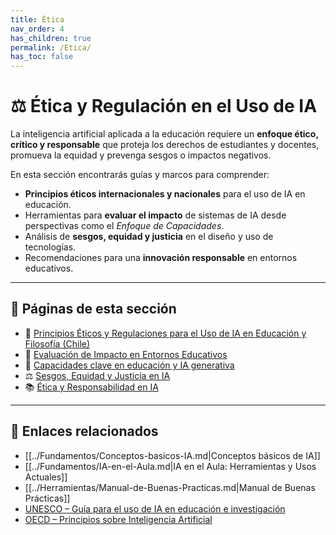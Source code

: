 ```yaml
---
title: Ética
nav_order: 4
has_children: true
permalink: /Etica/
has_toc: false
---
```


# ⚖️ Ética y Regulación en el Uso de IA

La inteligencia artificial aplicada a la educación requiere un **enfoque ético, crítico y responsable** que proteja los derechos de estudiantes y docentes, promueva la equidad y prevenga sesgos o impactos negativos.

En esta sección encontrarás guías y marcos para comprender:
- **Principios éticos internacionales y nacionales** para el uso de IA en educación.
- Herramientas para **evaluar el impacto** de sistemas de IA desde perspectivas como el *Enfoque de Capacidades*.
- Análisis de **sesgos, equidad y justicia** en el diseño y uso de tecnologías.
- Recomendaciones para una **innovación responsable** en entornos educativos.

---

## 📂 Páginas de esta sección
- 📜 [Principios Éticos y Regulaciones para el Uso de IA en Educación y Filosofía (Chile)](./Principios-Eticos-y-Regulaciones.md)
- 🧮 [Evaluación de Impacto en Entornos Educativos](./Evaluacion-de-Impacto.md)
- 🎯 [Capacidades clave en educación y IA generativa](./Capacidades-Clave-Educacion-IA.md)
- ⚖️ [Sesgos, Equidad y Justicia en IA](../Fundamentos/Sesgos-Equidad-Justicia.md)
- 📚 [Ética y Responsabilidad en IA](./Etica-y-Responsabilidad-en-IA.md)

---

## 🔗 Enlaces relacionados
- [[../Fundamentos/Conceptos-basicos-IA.md|Conceptos básicos de IA]]
- [[../Fundamentos/IA-en-el-Aula.md|IA en el Aula: Herramientas y Usos Actuales]]
- [[../Herramientas/Manual-de-Buenas-Practicas.md|Manual de Buenas Prácticas]]
- [UNESCO – Guía para el uso de IA en educación e investigación](https://www.unesco.org/es/articles/guia-para-el-uso-de-ia-generativa-en-educacion-e-investigacion)
- [OECD – Principios sobre Inteligencia Artificial](https://oecd.ai/en/ai-principles)
